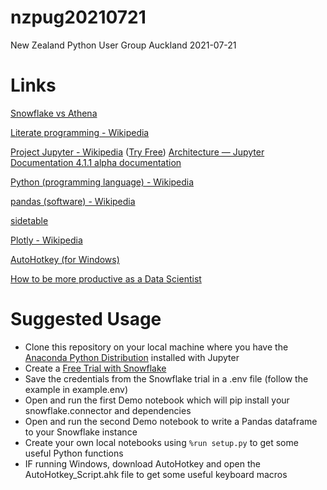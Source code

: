 # nzpug20210721
New Zealand Python User Group Auckland 2021-07-21

# Links

[Snowflake vs Athena](https://www.firebolt.io/comparison/snowflake-vs-athena)

[Literate programming - Wikipedia](https://en.wikipedia.org/wiki/Literate_programming)

[Project Jupyter - Wikipedia](https://en.wikipedia.org/wiki/Project_Jupyter) ([Try Free](https://jupyter.org/try)) [Architecture — Jupyter Documentation 4.1.1 alpha documentation](https://jupyter.readthedocs.io/en/latest/projects/architecture/content-architecture.html)

[Python (programming language) - Wikipedia](https://en.wikipedia.org/wiki/Python_(programming_language))

[pandas (software) - Wikipedia](https://en.wikipedia.org/wiki/Pandas_(software))

[sidetable](https://github.com/chris1610/sidetable)

[Plotly - Wikipedia](https://en.wikipedia.org/wiki/Plotly)

[AutoHotkey (for Windows)](https://www.autohotkey.com/)

[How to be more productive as a Data Scientist](https://youtu.be/2-i-NZ2DBB8)

# Suggested Usage

- Clone this repository on your local machine where you have the [Anaconda Python Distribution](https://www.anaconda.com/products/individual#Downloads) installed with Jupyter
- Create a [Free Trial with Snowflake](https://signup.snowflake.com/)
- Save the credentials from the Snowflake trial in a .env file (follow the example in example.env)
- Open and run the first Demo notebook which will pip install your snowflake.connector and dependencies
- Open and run the second Demo notebook to write a Pandas dataframe to your Snowflake instance
- Create your own local notebooks using ```%run setup.py``` to get some useful Python functions
- IF running Windows, download AutoHotkey and open the AutoHotkey_Script.ahk file to get some useful keyboard macros


